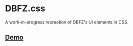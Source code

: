 # DBFZ.css
A work-in-progress recreation of DBFZ's UI elements in CSS.
## [Demo](https://rogueyoshi.com/dbfz-css)
